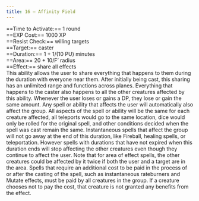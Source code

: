 ```yaml
---
title: 16 – Affinity Field
---
```

==Time to Activate:== 1 round  
==EXP Cost:== 1000 XP  
==Resist Check:== willing targets  
==Target:== caster  
==Duration:== 1 + 1/(10 PU) minutes  
==Area:== 20 + 10/F’ radius  
==Effect:== share all effects  
This ability allows the user to share everything that happens to them during the duration with everyone near them. After initially being cast, this sharing has an unlimited range and functions across planes. Everything that happens to the caster also happens to all the other creatures affected by this ability. Whenever the user loses or gains a DP, they lose or gain the same amount. Any spell or ability that affects the user will automatically also affect the group. All aspects of the spell or ability will be the same for each creature affected, all teleports would go to the same location, dice would only be rolled for the original spell, and other conditions decided when the spell was cast remain the same. Instantaneous spells that affect the group will not go away at the end of this duration, like Fireball, healing spells, or teleportation. However spells with durations that have not expired when this duration ends will stop affecting the other creatures even though they continue to affect the user. Note that for area of effect spells, the other creatures could be affected by it twice if both the user and a target are in the area. Spells that require an additional cost to be paid in the process of or after the casting of the spell, such as instantaneous rateburners and Mutate effects, must be paid by all creatures in the group. If a creature chooses not to pay the cost, that creature is not granted any benefits from the effect.  
